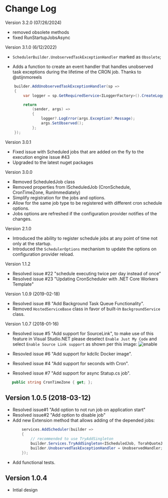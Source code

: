 
Change Log
===============================================================================

Version 3.2.0 (07/26/2024)

- removed obsolete methods
- fixed RunStartupJobsAsync

Version 3.1.0 (6/12/2022)

* `SchedulerBuilder.UnobservedTaskExceptionHandler` marked as `Obsolete`;

* Adds a function to create an event handler that handles unobserved task exceptions during the lifetime of the CRON job. Thanks to @stijnmoreels

```csharp
    builder.AddUnobservedTaskExceptionHandler(sp =>
    {
        var logger = sp.GetRequiredService<ILoggerFactory>().CreateLogger("CronJobs");

        return
            (sender, args) =>
            {
                logger?.LogError(args.Exception?.Message);
                args.SetObserved();
            };
    });
```

Version 3.0.1

* Fixed issue with Scheduled jobs that are added on the fly to the execution engine issue #43
* Upgraded to the latest nuget packages

Version 3.0.0

* Removed ScheduledJob class
* Removed properties from IScheduledJob (CronSchedule, CronTimeZone, RunImmediately)
* Simplify registration for the jobs and options.
* Allow for the same job type to be registered with different cron schedule options.
* Jobs options are refreshed if the configuration provider notifies of the changes.

Version 2.1.0

* Introduced the ability to register schedule jobs at any point of time not only at the startup.
* Introduced the `SchedulerOptions` mechanism to update the options on configuration provider reload.

Version 1.1.2

* Resolved issue #22 "schedule executing twice per day instead of once"
* Resolved issue #23 "Updating CronScheduler with .NET Core Workers Template"

Version 1.0.9 (2019-02-18)

* Resolved issue #8 "Add Background Task Queue Functionality".
* Removed `HostedServiceBase` class in favor of built-in `BackgroundService` class.

Version 1.0.7 (2018-01-16)

* Resolved issue #5 "Add support for SourceLink", to make use of this feature in Visual Studio.NET please deselect `Enable Just My Code` and select `Enable Source Link support` as shown per this image:
![enable](img/source_link_enable.JPG)

* Resovled issue #6 "Add support for kdcllc Docker image". 

* Resolved issue #4 "Add support for seconds with Cron".

* Resolved issue #7 "Add support for async Statup.cs job".

```c#
   public string CronTimeZone { get; };

```

Version 1.0.5 (2018-03-12)
----------------------------
 * Resolved issue#1 "Add option to not run job on application start"
 * Resolved issue#2 "Add option to disable job"
 * Add new Extension method that allows adding of the depended jobs:
    ```c#
        services.AddScheduler(builder =>
        {
            // recommended to use TryAddSingleton
            builder.Services.TryAddSingleton<IScheduledJob, TorahQuoteJob>();
            builder.UnobservedTaskExceptionHandler = UnobservedHandler;
        });
    ```
 * Add functional tests.

Version 1.0.4
----------------------------
 * Intial design
